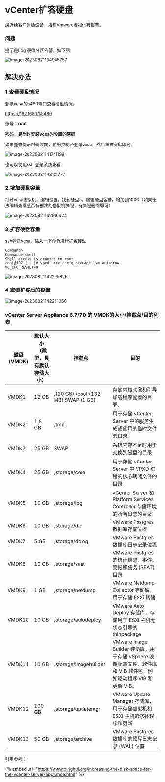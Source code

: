 # vCenter扩容硬盘

最近给客户巡检设备，发现Vmware虚拟化有报警。

### 问题

提示是Log 硬盘分区告警。如下图

![image-20230821134945757](https://pic.chjina.com/2023/08/21/image-20230821134945757.png)

## 解决办法

### 1.查看硬盘情况

登录vcsa的5480端口查看硬盘情况，

https://192.168.1.1:5480

账号：**root**

密码：**是当时安装vcsa时设置的密码**

如果登录提示密码过期，使用控制台登录vcsa，然后重置密码即可。

![image-20230821141741199](https://pic.chjina.com/2023/08/21/image-20230821141741199.png)

也可以使用ssh 登录系统查看

![image-20230821142121777](https://pic.chjina.com/2023/08/21/image-20230821142121777.png)

### 2.增加硬盘容量

打开vcsa虚拟机，编辑设置，找到硬盘5，编辑硬盘容量，增加到100G（如果无法编辑查看是否有创建的虚拟机快照，有快照删除即可）

![image-20230821142916424](https://pic.chjina.com/2023/08/21/image-20230821142916424.png)

### 3.扩容硬盘容量

ssh登录vcsa，输入一下命令进行扩容硬盘

```
Command> 
Command> shell
Shell access is granted to root
root@192 [ ~ ]# vpxd_servicecfg storage lvm autogrow
VC_CFG_RESULT=0
```

![image-20230821142205826](https://pic.chjina.com/2023/08/21/image-20230821142205826.png)

### 4.查看扩容后的容量

![image-20230821142241060](https://pic.chjina.com/2023/08/21/image-20230821142241060.png)

### **vCenter Server Appliance 6.7/7.0 的 VMDK的大小/挂载点/目的列表**

| **磁盘** (VMDK) | **默认大小** （微型，具有默认存储大小） | **挂载点**                             | **目的**                                                                        |
| ------------- | ---------------------- | ----------------------------------- | ----------------------------------------------------------------------------- |
| VMDK1         | 12 GB                  | /(10 GB) /boot (132 MB) SWAP (1 GB) | 存储内核映像和引导加载程序配置的目录。                                                           |
| VMDK2         | 1.8 GB                 | /tmp                                | 用于存储 vCenter Server 中的服务生成或使用的临时文件的目录                                         |
| VMDK3         | 25 GB                  | SWAP                                | 系统内存不足时用于交换到磁盘的目录                                                             |
| VMDK4         | 25 GB                  | /storage/core                       | 用于存储 vCenter Server 中 VPXD 进程的核心转储文件的目录                                       |
| VMDK5         | 10 GB                  | /storage/log                        | vCenter Server 和 Platform Services Controller 存储环境的所有日志的目录                    |
| VMDK6         | 10 GB                  | /storage/db                         | VMware Postgres 数据库存储位置                                                       |
| VMDK7         | 5 GB                   | /storage/dblog                      | VMware Postgres 数据库日志记录位置                                                     |
| VMDK8         | 10 GB                  | /storage/seat                       | VMware Postgres 的统计信息、事件、警报和任务 (SEAT) 目录                                      |
| VMDK9         | 1 GB                   | /storage/netdump                    | VMware Netdump Collector 存储库，用于存储 ESXi 转储                                     |
| VMDK10        | 10 GB                  | /storage/autodeploy                 | VMware Auto Deploy 存储库，存储用于 ESXi 主机无状态引导的 thinpackage                         |
| VMDK11        | 10 GB                  | /storage/imagebuilder               | VMware Image Builder 存储库，用于存储 vSphere 映像配置文件、软件库和 VIB 软件包，例如驱动程序 VIB 和更新 VIB。 |
| VMDK12        | 100 GB                 | /storage/updatemgr                  | VMware Update Manager 存储库，用于存储虚拟机和 ESXi 主机的修补程序和更新                            |
| VMDK13        | 50 GB                  | /storage/archive                    | VMware Postgres 数据库的预写日志记录 (WAL) 位置                                           |





引用参考：





{% embed url="https://www.dinghui.org/increasing-the-disk-space-for-the-vcenter-server-appliance.html" %}
